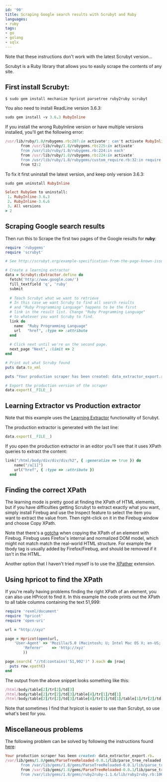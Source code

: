 ```yaml
---
id: '90'
title: Scraping Google search results with Scrubyt and Ruby
languages:
- ruby
tags:
- go
- golang
- sqlx
---
```

Note that these instructions don't work with the latest Scrubyt version...

Scrubyt is a Ruby library that allows you to easily scrape the contents of any site.

First install Scrubyt:
----------------------


```ruby
$ sudo gem install mechanize hpricot parsetree ruby2ruby scrubyt
```
    

You also need to install ReadLine version 3.6.3:


```ruby
sudo gem install -v 3.6.3 RubyInline
```
    

If you install the wrong RubyInline version or have multiple versions installed, you'll get the following error:


```ruby
/usr/lib/ruby/1.8/rubygems.rb:207:in activate': can't activate RubyInline (= 3.6.3), already activated RubyInline-3.6.6] (Gem::Exception)
       from /usr/lib/ruby/1.8/rubygems.rb:225:in activate'
       from /usr/lib/ruby/1.8/rubygems.rb:224:in each'
       from /usr/lib/ruby/1.8/rubygems.rb:224:in activate'
       from /usr/lib/ruby/1.8/rubygems/custom_require.rb:32:in require'
       from t2:2
```
    

To fix it first uninstall the latest version, and keep only version 3.6.3:


```ruby
sudo gem uninstall RubyInline

Select RubyGem to uninstall:
 1. RubyInline-3.6.3
 2. RubyInline-3.6.6
 3. All versions
> 2
```
    

Scraping Google search results
------------------------------

Then run this to Scrape the first two pages of the Google results for **ruby**:


```ruby
require 'rubygems'
require 'scrubyt'

# See http://scrubyt.org/example-specification-from-the-page-known-issues-and-pitfalls/

# Create a learning extractor
data = Scrubyt::Extractor.define do
  fetch('http://www.google.com/')
  fill_textfield 'q', 'ruby'
  submit
  
  # Teach Scrubyt what we want to retrieve
  # In this case we want Scruby to find all search results
  # and "Ruby Programming Language" happens to be the first 
  # link in the result list. Change "Ruby Programming Language" 
  # to whatever you want Scruby to find.
  link do
    name  "Ruby Programming Language"
    url   "href", :type => :attribute
  end
  
  # Click next until we're on the second page.
  next_page "Next", :limit => 2
end

# Print out what Scruby found
puts data.to_xml 

puts "Your production scraper has been created: data_extractor_export.rb."

# Export the production version of the scraper
data.export(__FILE__)
```
    

Learning Extractor vs Production extractor
------------------------------------------

Note that this example uses the [Learning Extractor](http://scrubyt.org/example-specification-from-the-page-known-issues-and-pitfalls/) functionality of Scrubyt.

The production extractor is generated with the last line:


```ruby
data.export(__FILE__)
```
    

If you open the production extractor in an editor you'll see that it uses XPath queries to extract the content:


```ruby
link("/html/body/div/div/div/h2", { :generalize => true }) do
    name("/a[1]")
    url("href", { :type => :attribute })
  end
```
    

Finding the correct XPath
-------------------------

The learning mode is pretty good at finding the XPath of HTML elements, but if you have difficulties getting Scrubyt to extract exactly what you want, simply install Firebug and use the Inspect feature to select the item you want to extract the value from. Then right-click on it in the Firebug window and choose Copy XPath.

Note that there's a [gotcha](http://groups.google.com/group/firebug/browse_thread/thread/b3f9b0893c1ad7e1) when copying the XPath of an element with Firebug. Firebug uses Firefox's internal and normalized DOM model, which might not match match the real-world HTML structure. For example the tbody tag is usually added by Firefox/Firebug, and should be removed if it isn't in the HTML.

Another option that I haven't tried myself is to use the [XPather](https://addons.mozilla.org/en-US/firefox/addon/1192) extension.

Using hpricot to find the XPath
-------------------------------

If you're really having problems finding the right XPath of an element, you can also use HPricot to find it. In this example the code prints out the XPath to all table columns containing the text 51,999:


```ruby
require 'rexml/document'
require 'hpricot'
require 'open-uri'

url = "http://xyz"

page = Hpricot(open(url,
	'User-Agent' => 'Mozilla/5.0 (Macintosh; U; Intel Mac OS X; en-US; rv:1.8.1.12) Gecko/20080201 Firefox/2.0.0.12',
        'Referer'    => 'http://xyz'
    	))

page.search( "//td:contains('51,992')" ).each do |row|
  puts row.xpath()
end
```
    

The output from the above snippet looks something like this:


```ruby
/html/body/table[2]/tr[2]/td[3]
/html/body/table[2]/tr[2]/td[3]/table[4]/tr[1]/td[1]
/html/body/table[2]/tr[2]/td[3]/table[4]/tr[1]/td[1]/table[1]/tr[2]/td[2]
```
    

Note that sometimes I find that hrpicot is easier to use than Scrubyt, so use what's best for you.

Miscellaneous problems
----------------------

The following problem can be solved by following the instructions found [here](http://agora.scrubyt.org/forums/3/topics/270):


```ruby
Your production scraper has been created: data_extractor_export.rb.
/var/lib/gems/1.8/gems/ParseTreeReloaded-0.0.1/lib/parse_tree_reloaded.rb:129:in extend': wrong argument type Class (expected Module) (TypeError)
       from /var/lib/gems/1.8/gems/ParseTreeReloaded-0.0.1/lib/parse_tree_reloaded.rb:129:in to_sexp'
       from /var/lib/gems/1.8/gems/ParseTreeReloaded-0.0.1/lib/parse_tree_reloaded.rb:93:in parse_tree_for_method'
       from /var/lib/gems/1.8/gems/ruby2ruby-1.1.6/lib/ruby2ruby.rb:1063:in to_sexp'
```
    

